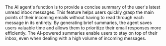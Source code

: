 <a name="description"></a>

The AI agent's function is to provide a concise summary of the user's latest unread inbox messages. This feature helps users quickly grasp the main points of their incoming emails without having to read through each message in its entirety. By generating brief summaries, the agent saves users valuable time and allows them to prioritize their email responses more efficiently. The AI-powered summaries enable users to stay on top of their inbox, even when dealing with a high volume of incoming messages.